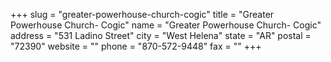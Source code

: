 +++
slug = "greater-powerhouse-church-cogic"
title = "Greater Powerhouse Church- Cogic"
name = "Greater Powerhouse Church- Cogic"
address = "531 Ladino Street"
city = "West Helena"
state = "AR"
postal = "72390"
website = ""
phone = "870-572-9448"
fax = ""
+++
